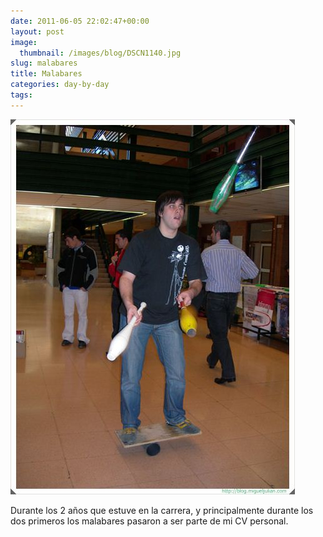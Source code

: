 ```yaml
---
date: 2011-06-05 22:02:47+00:00
layout: post
image:
  thumbnail: /images/blog/DSCN1140.jpg
slug: malabares
title: Malabares
categories: day-by-day
tags:
---
```


[![](/images/blog/DSCN1140.jpg)](/images/blog/DSCN1140.jpg)

Durante los 2 años que estuve en la carrera, y principalmente durante los dos primeros los malabares pasaron a ser parte de mi CV personal.
